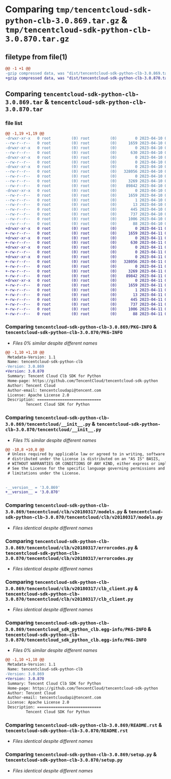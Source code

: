 # Comparing `tmp/tencentcloud-sdk-python-clb-3.0.869.tar.gz` & `tmp/tencentcloud-sdk-python-clb-3.0.870.tar.gz`

## filetype from file(1)

```diff
@@ -1 +1 @@
-gzip compressed data, was "dist/tencentcloud-sdk-python-clb-3.0.869.tar", last modified: Mon Apr 10 02:58:30 2023, max compression
+gzip compressed data, was "dist/tencentcloud-sdk-python-clb-3.0.870.tar", last modified: Tue Apr 11 03:26:56 2023, max compression
```

## Comparing `tencentcloud-sdk-python-clb-3.0.869.tar` & `tencentcloud-sdk-python-clb-3.0.870.tar`

### file list

```diff
@@ -1,19 +1,19 @@
-drwxr-xr-x   0 root         (0) root         (0)        0 2023-04-10 02:58:30.000000 tencentcloud-sdk-python-clb-3.0.869/
--rw-r--r--   0 root         (0) root         (0)     1659 2023-04-10 02:58:30.000000 tencentcloud-sdk-python-clb-3.0.869/PKG-INFO
-drwxr-xr-x   0 root         (0) root         (0)        0 2023-04-10 02:58:30.000000 tencentcloud-sdk-python-clb-3.0.869/tencentcloud/
--rw-r--r--   0 root         (0) root         (0)      630 2023-04-10 02:58:30.000000 tencentcloud-sdk-python-clb-3.0.869/tencentcloud/__init__.py
-drwxr-xr-x   0 root         (0) root         (0)        0 2023-04-10 02:58:30.000000 tencentcloud-sdk-python-clb-3.0.869/tencentcloud/clb/
--rw-r--r--   0 root         (0) root         (0)        0 2023-04-10 02:58:30.000000 tencentcloud-sdk-python-clb-3.0.869/tencentcloud/clb/__init__.py
-drwxr-xr-x   0 root         (0) root         (0)        0 2023-04-10 02:58:30.000000 tencentcloud-sdk-python-clb-3.0.869/tencentcloud/clb/v20180317/
--rw-r--r--   0 root         (0) root         (0)   328056 2023-04-10 02:58:30.000000 tencentcloud-sdk-python-clb-3.0.869/tencentcloud/clb/v20180317/models.py
--rw-r--r--   0 root         (0) root         (0)        0 2023-04-10 02:58:30.000000 tencentcloud-sdk-python-clb-3.0.869/tencentcloud/clb/v20180317/__init__.py
--rw-r--r--   0 root         (0) root         (0)     3269 2023-04-10 02:58:30.000000 tencentcloud-sdk-python-clb-3.0.869/tencentcloud/clb/v20180317/errorcodes.py
--rw-r--r--   0 root         (0) root         (0)    89842 2023-04-10 02:58:30.000000 tencentcloud-sdk-python-clb-3.0.869/tencentcloud/clb/v20180317/clb_client.py
-drwxr-xr-x   0 root         (0) root         (0)        0 2023-04-10 02:58:30.000000 tencentcloud-sdk-python-clb-3.0.869/tencentcloud_sdk_python_clb.egg-info/
--rw-r--r--   0 root         (0) root         (0)     1659 2023-04-10 02:58:30.000000 tencentcloud-sdk-python-clb-3.0.869/tencentcloud_sdk_python_clb.egg-info/PKG-INFO
--rw-r--r--   0 root         (0) root         (0)        1 2023-04-10 02:58:30.000000 tencentcloud-sdk-python-clb-3.0.869/tencentcloud_sdk_python_clb.egg-info/dependency_links.txt
--rw-r--r--   0 root         (0) root         (0)       13 2023-04-10 02:58:30.000000 tencentcloud-sdk-python-clb-3.0.869/tencentcloud_sdk_python_clb.egg-info/top_level.txt
--rw-r--r--   0 root         (0) root         (0)      445 2023-04-10 02:58:30.000000 tencentcloud-sdk-python-clb-3.0.869/tencentcloud_sdk_python_clb.egg-info/SOURCES.txt
--rw-r--r--   0 root         (0) root         (0)      737 2023-04-10 02:58:30.000000 tencentcloud-sdk-python-clb-3.0.869/README.rst
--rw-r--r--   0 root         (0) root         (0)     1006 2023-04-10 02:58:30.000000 tencentcloud-sdk-python-clb-3.0.869/setup.py
--rw-r--r--   0 root         (0) root         (0)       88 2023-04-10 02:58:30.000000 tencentcloud-sdk-python-clb-3.0.869/setup.cfg
+drwxr-xr-x   0 root         (0) root         (0)        0 2023-04-11 03:26:56.000000 tencentcloud-sdk-python-clb-3.0.870/
+-rw-r--r--   0 root         (0) root         (0)     1659 2023-04-11 03:26:56.000000 tencentcloud-sdk-python-clb-3.0.870/PKG-INFO
+drwxr-xr-x   0 root         (0) root         (0)        0 2023-04-11 03:26:56.000000 tencentcloud-sdk-python-clb-3.0.870/tencentcloud/
+-rw-r--r--   0 root         (0) root         (0)      630 2023-04-11 03:26:56.000000 tencentcloud-sdk-python-clb-3.0.870/tencentcloud/__init__.py
+drwxr-xr-x   0 root         (0) root         (0)        0 2023-04-11 03:26:56.000000 tencentcloud-sdk-python-clb-3.0.870/tencentcloud/clb/
+-rw-r--r--   0 root         (0) root         (0)        0 2023-04-11 03:26:56.000000 tencentcloud-sdk-python-clb-3.0.870/tencentcloud/clb/__init__.py
+drwxr-xr-x   0 root         (0) root         (0)        0 2023-04-11 03:26:56.000000 tencentcloud-sdk-python-clb-3.0.870/tencentcloud/clb/v20180317/
+-rw-r--r--   0 root         (0) root         (0)   328056 2023-04-11 03:26:56.000000 tencentcloud-sdk-python-clb-3.0.870/tencentcloud/clb/v20180317/models.py
+-rw-r--r--   0 root         (0) root         (0)        0 2023-04-11 03:26:56.000000 tencentcloud-sdk-python-clb-3.0.870/tencentcloud/clb/v20180317/__init__.py
+-rw-r--r--   0 root         (0) root         (0)     3269 2023-04-11 03:26:56.000000 tencentcloud-sdk-python-clb-3.0.870/tencentcloud/clb/v20180317/errorcodes.py
+-rw-r--r--   0 root         (0) root         (0)    89842 2023-04-11 03:26:56.000000 tencentcloud-sdk-python-clb-3.0.870/tencentcloud/clb/v20180317/clb_client.py
+drwxr-xr-x   0 root         (0) root         (0)        0 2023-04-11 03:26:56.000000 tencentcloud-sdk-python-clb-3.0.870/tencentcloud_sdk_python_clb.egg-info/
+-rw-r--r--   0 root         (0) root         (0)     1659 2023-04-11 03:26:56.000000 tencentcloud-sdk-python-clb-3.0.870/tencentcloud_sdk_python_clb.egg-info/PKG-INFO
+-rw-r--r--   0 root         (0) root         (0)        1 2023-04-11 03:26:56.000000 tencentcloud-sdk-python-clb-3.0.870/tencentcloud_sdk_python_clb.egg-info/dependency_links.txt
+-rw-r--r--   0 root         (0) root         (0)       13 2023-04-11 03:26:56.000000 tencentcloud-sdk-python-clb-3.0.870/tencentcloud_sdk_python_clb.egg-info/top_level.txt
+-rw-r--r--   0 root         (0) root         (0)      445 2023-04-11 03:26:56.000000 tencentcloud-sdk-python-clb-3.0.870/tencentcloud_sdk_python_clb.egg-info/SOURCES.txt
+-rw-r--r--   0 root         (0) root         (0)      737 2023-04-11 03:26:56.000000 tencentcloud-sdk-python-clb-3.0.870/README.rst
+-rw-r--r--   0 root         (0) root         (0)     1006 2023-04-11 03:26:56.000000 tencentcloud-sdk-python-clb-3.0.870/setup.py
+-rw-r--r--   0 root         (0) root         (0)       88 2023-04-11 03:26:56.000000 tencentcloud-sdk-python-clb-3.0.870/setup.cfg
```

### Comparing `tencentcloud-sdk-python-clb-3.0.869/PKG-INFO` & `tencentcloud-sdk-python-clb-3.0.870/PKG-INFO`

 * *Files 0% similar despite different names*

```diff
@@ -1,10 +1,10 @@
 Metadata-Version: 1.1
 Name: tencentcloud-sdk-python-clb
-Version: 3.0.869
+Version: 3.0.870
 Summary: Tencent Cloud Clb SDK for Python
 Home-page: https://github.com/TencentCloud/tencentcloud-sdk-python
 Author: Tencent Cloud
 Author-email: tencentcloudapi@tencent.com
 License: Apache License 2.0
 Description: ============================
         Tencent Cloud SDK for Python
```

### Comparing `tencentcloud-sdk-python-clb-3.0.869/tencentcloud/__init__.py` & `tencentcloud-sdk-python-clb-3.0.870/tencentcloud/__init__.py`

 * *Files 1% similar despite different names*

```diff
@@ -10,8 +10,8 @@
 # Unless required by applicable law or agreed to in writing, software
 # distributed under the License is distributed on an "AS IS" BASIS,
 # WITHOUT WARRANTIES OR CONDITIONS OF ANY KIND, either express or implied.
 # See the License for the specific language governing permissions and
 # limitations under the License.
 
 
-__version__ = '3.0.869'
+__version__ = '3.0.870'
```

### Comparing `tencentcloud-sdk-python-clb-3.0.869/tencentcloud/clb/v20180317/models.py` & `tencentcloud-sdk-python-clb-3.0.870/tencentcloud/clb/v20180317/models.py`

 * *Files identical despite different names*

### Comparing `tencentcloud-sdk-python-clb-3.0.869/tencentcloud/clb/v20180317/errorcodes.py` & `tencentcloud-sdk-python-clb-3.0.870/tencentcloud/clb/v20180317/errorcodes.py`

 * *Files identical despite different names*

### Comparing `tencentcloud-sdk-python-clb-3.0.869/tencentcloud/clb/v20180317/clb_client.py` & `tencentcloud-sdk-python-clb-3.0.870/tencentcloud/clb/v20180317/clb_client.py`

 * *Files identical despite different names*

### Comparing `tencentcloud-sdk-python-clb-3.0.869/tencentcloud_sdk_python_clb.egg-info/PKG-INFO` & `tencentcloud-sdk-python-clb-3.0.870/tencentcloud_sdk_python_clb.egg-info/PKG-INFO`

 * *Files 0% similar despite different names*

```diff
@@ -1,10 +1,10 @@
 Metadata-Version: 1.1
 Name: tencentcloud-sdk-python-clb
-Version: 3.0.869
+Version: 3.0.870
 Summary: Tencent Cloud Clb SDK for Python
 Home-page: https://github.com/TencentCloud/tencentcloud-sdk-python
 Author: Tencent Cloud
 Author-email: tencentcloudapi@tencent.com
 License: Apache License 2.0
 Description: ============================
         Tencent Cloud SDK for Python
```

### Comparing `tencentcloud-sdk-python-clb-3.0.869/README.rst` & `tencentcloud-sdk-python-clb-3.0.870/README.rst`

 * *Files identical despite different names*

### Comparing `tencentcloud-sdk-python-clb-3.0.869/setup.py` & `tencentcloud-sdk-python-clb-3.0.870/setup.py`

 * *Files identical despite different names*

